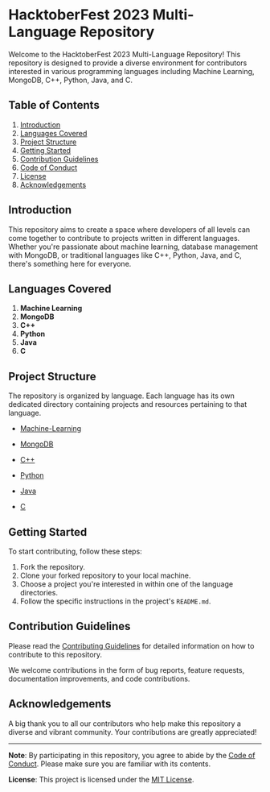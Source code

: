# HacktoberFest 2023 Multi-Language Repository

Welcome to the HacktoberFest 2023 Multi-Language Repository! This repository is designed to provide a diverse environment for contributors interested in various programming languages including Machine Learning, MongoDB, C++, Python, Java, and C.

## Table of Contents

1. [Introduction](#introduction)
2. [Languages Covered](#languages-covered)
3. [Project Structure](#project-structure)
4. [Getting Started](#getting-started)
5. [Contribution Guidelines](#contribution-guidelines)
6. [Code of Conduct](CODE_OF_CONDUCT.md)
7. [License](LICENSE)
8. [Acknowledgements](#acknowledgements)

## Introduction

This repository aims to create a space where developers of all levels can come together to contribute to projects written in different languages. Whether you're passionate about machine learning, database management with MongoDB, or traditional languages like C++, Python, Java, and C, there's something here for everyone.

## Languages Covered

1. **Machine Learning**
2. **MongoDB**
3. **C++**
4. **Python**
5. **Java**
6. **C**

## Project Structure

The repository is organized by language. Each language has its own dedicated directory containing projects and resources pertaining to that language.

- [Machine-Learning](https://github.com/Chibuike-edmund/HacktoberFest-2023/tree/main/Machine%20Learning)
  

- [MongoDB](https://github.com/Chibuike-edmund/HacktoberFest-2023/tree/main/MongoDB/demoapplication)

- [C++](https://github.com/Chibuike-edmund/HacktoberFest-2023/tree/main/c%2B%2B)
  
- [Python](https://github.com/Chibuike-edmund/HacktoberFest-2023/tree/main/python)
  
- [Java](https://github.com/Chibuike-edmund/HacktoberFest-2023/tree/main/java)
  
- [C](https://github.com/Chibuike-edmund/HacktoberFest-2023/tree/main/C)


## Getting Started

To start contributing, follow these steps:

1. Fork the repository.
2. Clone your forked repository to your local machine.
3. Choose a project you're interested in within one of the language directories.
4. Follow the specific instructions in the project's `README.md`.

## Contribution Guidelines

Please read the [Contributing Guidelines](CONTRIBUTING.md) for detailed information on how to contribute to this repository.

We welcome contributions in the form of bug reports, feature requests, documentation improvements, and code contributions.

## Acknowledgements

A big thank you to all our contributors who help make this repository a diverse and vibrant community. Your contributions are greatly appreciated!

---

**Note**: By participating in this repository, you agree to abide by the [Code of Conduct](CODE_OF_CONDUCT.md). Please make sure you are familiar with its contents.

**License**: This project is licensed under the [MIT License](LICENSE).